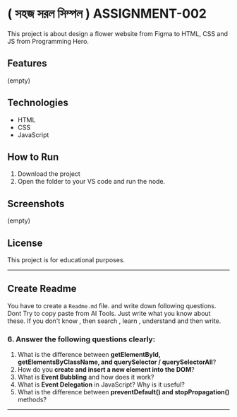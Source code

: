 # ( সহজ সরল সিম্পল ) ASSIGNMENT-002

This project is about design a flower website from Figma to HTML, CSS and JS from Programming Hero.

## Features
(empty)

## Technologies
- HTML
- CSS
- JavaScript


## How to Run
1. Download the project
2. Open the folder to your VS code and run the node.


## Screenshots

(empty)


## License

This project is for educational purposes.

---

## Create Readme

You have to create a `Readme.md` file. and write down following questions. Dont Try to copy paste from AI Tools. Just write what you know about these. If you don't know , then search , learn , understand and then write.

### 6. Answer the following questions clearly:

1. What is the difference between **getElementById, getElementsByClassName, and querySelector / querySelectorAll**?
2. How do you **create and insert a new element into the DOM**?
3. What is **Event Bubbling** and how does it work?
4. What is **Event Delegation** in JavaScript? Why is it useful?
5. What is the difference between **preventDefault() and stopPropagation()** methods?

---
